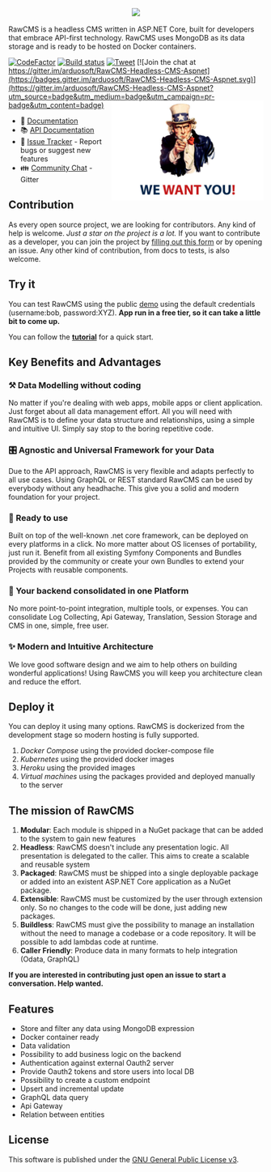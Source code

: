 <p align="center">
  <img  src="https://github.com/arduosoft/RawCMS/blob/develop/asset/logo_horizzontal.png?raw=true">
 </p>

RawCMS is a headless CMS written in ASP.NET Core, built for developers that embrace API-first technology. RawCMS uses MongoDB as its data storage and is ready to be hosted on Docker containers.

[![CodeFactor](https://www.codefactor.io/repository/github/arduosoft/rawcms/badge?style=flat-square)](https://www.codefactor.io/repository/github/arduosoft/rawcms/)
[![Build status](https://ci.appveyor.com/api/projects/status/65b7mnf0bop393u7/branch/develop?svg=true)](https://ci.appveyor.com/project/zeppaman/rawcms)
[![Tweet](https://img.shields.io/twitter/url/http/shields.io.svg?style=social)](https://twitter.com/intent/tweet?text=Discover%20RawCMS%20a%20free%20opensource%20Headless%20CMS%20Based%20on%20AspnetCore%20and%20MongoDB%204&url=https://github.com/arduosoft/RawCMS&hashtags=CMS,Headless,AspnetCore,developer,opensource) [![Join the chat at https://gitter.im/arduosoft/RawCMS-Headless-CMS-Aspnet](https://badges.gitter.im/arduosoft/RawCMS-Headless-CMS-Aspnet.svg)](https://gitter.im/arduosoft/RawCMS-Headless-CMS-Aspnet?utm_source=badge&utm_medium=badge&utm_campaign=pr-badge&utm_content=badge)
<a href="https://forms.gle/dddbHWzcxypN9rpx9"><img src="https://github.com/arduosoft/RawCMS/blob/master/asset/wantsyou.jpg?raw=true" width=300 align="right" /></a>

- 📖 [Documentation](https://rawcms.readthedocs.io/)
- 📚 [API Documentation](https://raw.githubusercontent.com/arduosoft/RawCMS/master/docs/RawCMS.postman_collection.json)
- 🐞 [Issue Tracker](https://github.com/arduosoft/RawCMS/issues) - Report bugs or suggest new features
- 👪 [Community Chat](https://gitter.im/arduosoft/RawCMS-Headless-CMS-Aspnet) - Gitter

## Contribution

As every open source project, we are looking for contributors. Any kind of help is welcome. *Just a star on the project is a lot.* If you want to contribute as a developer, you can join the project by [filling out this form](https://forms.gle/dddbHWzcxypN9rpx9) or by opening an issue. Any other kind of contribution, from docs to tests, is also welcome.

## Try it

You can test RawCMS using the public [demo](http://rawcms-demo.herokuapp.com/) using the default credentials (username:bob, password:XYZ). **App run in a free tier, so it can take a little bit to come up.**

You can follow the [**tutorial**](https://rawcms.readthedocs.io/en/latest/Tutorial/) for a quick start.


## Key Benefits and Advantages
### ⚒ Data Modelling without coding
No matter if you're dealing with web apps, mobile apps or client application. Just forget about all data management effort. All you will need with RawCMS is to define your data structure and relationships, using a simple and intuitive UI. Simply say stop to the boring repetitive code.

### 🎛 Agnostic and Universal Framework for your Data
Due to the API approach, RawCMS is very flexible and adapts perfectly to all use cases. Using GraphQL or REST standard RawCMS can be used by everybody without any headhache. This give you a solid and modern foundation for your project. 

### 🚀 Ready to use
Built on top of the well-known .net core framework, can be deployed on every platforms in a click. No more matter about OS licenses of portability, just run it.
Benefit from all existing Symfony Components and Bundles provided by the community or create your own 
Bundles to extend your Projects with reusable components. 

### 💎 Your backend consolidated in one Platform
No more point-to-point integration, multiple tools, or expenses. You can consolidate Log Collecting, Api Gateway, Translation, Session Storage and CMS in one, simple, free user.

### ✨️ Modern and Intuitive Architecture
We love good software design and we aim to help others on building wonderful applications! Using RawCMS you will keep you architecture clean and reduce the effort.

## Deploy it

You can deploy it using many options. RawCMS is dockerized from the development stage so modern hosting is fully supported.

1. *Docker Compose* using the provided docker-compose file
2. *Kubernetes* using the provided docker images
3. *Heroku* using the provided images
4. *Virtual machines* using the packages provided and deployed manually to the server

## The mission of RawCMS

1. **Modular**: Each module is shipped in a NuGet package that can be added to the system to gain new features
2. **Headless**: RawCMS doesn't include any presentation logic. All presentation is delegated to the caller. This aims to create a scalable and reusable system
3. **Packaged**: RawCMS must be shipped into a single deployable package or added into an existent ASP.NET Core application as a NuGet package.
4. **Extensible**: RawCMS must be customized by the user through extension only. So no changes to the code will be done, just adding new packages.
5. **Buildless**: RawCMS must give the possibility to manage an installation without the need to manage a codebase or a code repository. It will be possible to add lambdas code at runtime.
6. **Caller Friendly**: Produce data in many formats to help integration (Odata, GraphQL)

****If you are interested in contributing just open an issue to start a conversation. Help wanted.****




## Features

- Store and filter any data using MongoDB expression
- Docker container ready
- Data validation
- Possibility to add business logic on the backend
- Authentication against external Oauth2 server
- Provide Oauth2 tokens and store users into local DB
- Possibility to create a custom endpoint
- Upsert and incremental update
- GraphQL data query
- Api Gateway
- Relation between entities


## License

This software is published under the [GNU General Public License v3](https://github.com/arduosoft/RawCMS/blob/develop/LICENSE).

##
